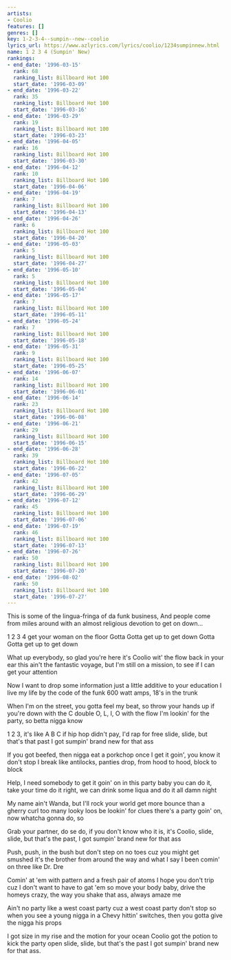 ```yaml
---
artists:
- Coolio
features: []
genres: []
key: 1-2-3-4--sumpin--new--coolio
lyrics_url: https://www.azlyrics.com/lyrics/coolio/1234sumpinnew.html
name: 1 2 3 4 (Sumpin' New)
rankings:
- end_date: '1996-03-15'
  rank: 68
  ranking_list: Billboard Hot 100
  start_date: '1996-03-09'
- end_date: '1996-03-22'
  rank: 35
  ranking_list: Billboard Hot 100
  start_date: '1996-03-16'
- end_date: '1996-03-29'
  rank: 19
  ranking_list: Billboard Hot 100
  start_date: '1996-03-23'
- end_date: '1996-04-05'
  rank: 16
  ranking_list: Billboard Hot 100
  start_date: '1996-03-30'
- end_date: '1996-04-12'
  rank: 10
  ranking_list: Billboard Hot 100
  start_date: '1996-04-06'
- end_date: '1996-04-19'
  rank: 7
  ranking_list: Billboard Hot 100
  start_date: '1996-04-13'
- end_date: '1996-04-26'
  rank: 6
  ranking_list: Billboard Hot 100
  start_date: '1996-04-20'
- end_date: '1996-05-03'
  rank: 5
  ranking_list: Billboard Hot 100
  start_date: '1996-04-27'
- end_date: '1996-05-10'
  rank: 5
  ranking_list: Billboard Hot 100
  start_date: '1996-05-04'
- end_date: '1996-05-17'
  rank: 7
  ranking_list: Billboard Hot 100
  start_date: '1996-05-11'
- end_date: '1996-05-24'
  rank: 7
  ranking_list: Billboard Hot 100
  start_date: '1996-05-18'
- end_date: '1996-05-31'
  rank: 9
  ranking_list: Billboard Hot 100
  start_date: '1996-05-25'
- end_date: '1996-06-07'
  rank: 14
  ranking_list: Billboard Hot 100
  start_date: '1996-06-01'
- end_date: '1996-06-14'
  rank: 23
  ranking_list: Billboard Hot 100
  start_date: '1996-06-08'
- end_date: '1996-06-21'
  rank: 29
  ranking_list: Billboard Hot 100
  start_date: '1996-06-15'
- end_date: '1996-06-28'
  rank: 39
  ranking_list: Billboard Hot 100
  start_date: '1996-06-22'
- end_date: '1996-07-05'
  rank: 42
  ranking_list: Billboard Hot 100
  start_date: '1996-06-29'
- end_date: '1996-07-12'
  rank: 45
  ranking_list: Billboard Hot 100
  start_date: '1996-07-06'
- end_date: '1996-07-19'
  rank: 46
  ranking_list: Billboard Hot 100
  start_date: '1996-07-13'
- end_date: '1996-07-26'
  rank: 50
  ranking_list: Billboard Hot 100
  start_date: '1996-07-20'
- end_date: '1996-08-02'
  rank: 50
  ranking_list: Billboard Hot 100
  start_date: '1996-07-27'
---
```


This is some of the lingua-fringa of da funk business,
And people come from miles around with an almost religious
devotion to get on down...


1 2 3 4 get your woman on the floor
Gotta Gotta get up to get down
Gotta Gotta get up to get down


What up everybody, so glad you're here
it's Coolio wit' the flow back in your ear
this ain't the fantastic voyage, but I'm still on a mission,
to see if I can get your attention

Now I want to drop some information
just a little additive to your education
I live my life by the code of the funk
600 watt amps, 18's in the trunk

When I'm on the street, you gotta feel my beat, so
throw your hands up if you're down with the C
double O, L, I, O with the flow
I'm lookin' for the party, so betta nigga know

1 2 3, it's like A B C
if hip hop didn't pay, I'd rap for free
slide, slide, but that's that past
I got sumpin' brand new for that ass




If you got beefed, then nigga eat a porkchop
once I get it goin', you know it don't stop
I break like antilocks, panties drop,
from hood to hood, block to block

Help, I need somebody
to get it goin' on in this party
baby you can do it, take your time do it right,
we can drink some liqua and do it all damn night

My name ain't Wanda, but I'll rock your world
get more bounce than a gherry curl
too many looky loos be lookin' for clues
there's a party goin' on, now whatcha gonna do, so

Grab your partner, do se do,
if you don't know who it is, it's Coolio,
slide, slide, but that's the past,
I got sumpin' brand new for that ass

Push, push, in the bush
but don't step on no toes cuz you might get smushed
it's the brother from around the way
and what I say I been comin' on three like Dr. Dre

Comin' at 'em with pattern and a fresh pair of atoms
I hope you don't trip cuz I don't want to have to gat 'em
so move your body baby, drive the homeys crazy,
the way you shake that ass, always amaze me

Ain't no party like a west coast party
cuz a west coast party don't stop
so when you see a young nigga
in a Chevy hittin' switches, then you gotta give the nigga his props

I got size in my rise and the motion for your ocean
Coolio got the potion to kick the party open
slide, slide, but that's the past
I got sumpin' brand new for that ass.

